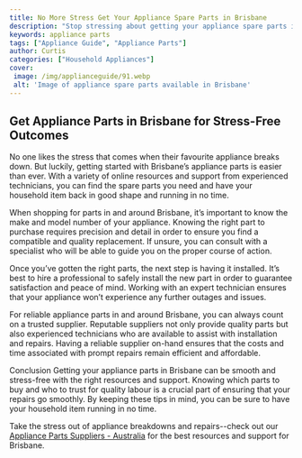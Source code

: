 ```yaml
---
title: No More Stress Get Your Appliance Spare Parts in Brisbane
description: "Stop stressing about getting your appliance spare parts in Brisbane In this blog post learn about the top suppliers in the area and how to get the parts you need"
keywords: appliance parts
tags: ["Appliance Guide", "Appliance Parts"]
author: Curtis
categories: ["Household Appliances"]
cover: 
 image: /img/applianceguide/91.webp
 alt: 'Image of appliance spare parts available in Brisbane'
---
```

## Get Appliance Parts in Brisbane for Stress-Free Outcomes
No one likes the stress that comes when their favourite appliance breaks down. But luckily, getting started with Brisbane’s appliance parts is easier than ever. With a variety of online resources and support from experienced technicians, you can find the spare parts you need and have your household item back in good shape and running in no time.

When shopping for parts in and around Brisbane, it’s important to know the make and model number of your appliance. Knowing the right part to purchase requires precision and detail in order to ensure you find a compatible and quality replacement. If unsure, you can consult with a specialist who will be able to guide you on the proper course of action. 

Once you’ve gotten the right parts, the next step is having it installed. It’s best to hire a professional to safely install the new part in order to guarantee satisfaction and peace of mind. Working with an expert technician ensures that your appliance won’t experience any further outages and issues.

For reliable appliance parts in and around Brisbane, you can always count on a trusted supplier. Reputable suppliers not only provide quality parts but also experienced technicians who are available to assist with installation and repairs. Having a reliable supplier on-hand ensures that the costs and time associated with prompt repairs remain efficient and affordable.

Conclusion
Getting your appliance parts in Brisbane can be smooth and stress-free with the right resources and support. Knowing which parts to buy and who to trust for quality labour is a crucial part of ensuring that your repairs go smoothly. By keeping these tips in mind, you can be sure to have your household item running in no time. 

Take the stress out of appliance breakdowns and repairs--check out our [Appliance Parts Suppliers - Australia](./pages/appliance-parts-suppliers/australia) for the best resources and support for Brisbane.
